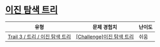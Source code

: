 # [이진 탐색 트리](https://www.codetree.ai/trails/complete/curated-cards/challenge-bst-concept)

|유형|문제 경험치|난이도|
|---|---|---|
|[Trail 3 / 트리 / 이진 탐색 트리](https://en.codetree.ai/trail-info/novice-high/)|[[Challenge]이진 탐색 트리](https://en.codetree.ai/trails/complete/curated-cards/challenge-bst-concept/)|쉬움|


